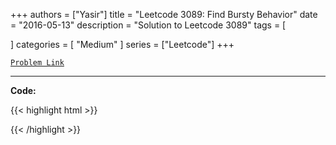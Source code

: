
+++
authors = ["Yasir"]
title = "Leetcode 3089: Find Bursty Behavior"
date = "2016-05-13"
description = "Solution to Leetcode 3089"
tags = [
    
]
categories = [
    "Medium"
]
series = ["Leetcode"]
+++



[`Problem Link`](https://leetcode.com/problems/find-bursty-behavior/description/)

---

**Code:**

{{< highlight html >}}

{{< /highlight >}}

